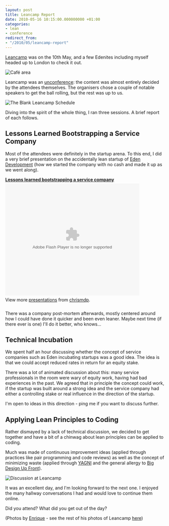 ```yaml
---
layout: post
title: Leancamp Report
date: 2010-05-16 10:15:00.000000000 +01:00
categories:
- lean
- conference
redirect_from:
- "/2010/05/leancamp-report"
---
```

[Leancamp](http://leanca.mp) was on the 10th May, and a few Edenites including myself headed up to London to check it out.

![Café area](http://farm5.static.flickr.com/4069/4597552919_d191c7c26d.jpg)

Leancamp was an [unconference](http://en.wikipedia.org/wiki/Unconference): the content was almost entirely decided by the attendees themselves. The organisers chose a couple of notable speakers to get the ball rolling, but the rest was up to us.

![The Blank Leancamp Schedule](http://farm2.static.flickr.com/1158/4598320700_6eb2c5383b.jpg)

Diving into the spirit of the whole thing, I ran three sessions. A brief report of each follows.

## Lessons Learned Bootstrapping a Service Company

Most of the attendees were definitely in the startup arena. To this end, I did a very brief presentation on the accidentally lean startup of [Eden Development](http://edendevelopment.co.uk) (how we started the company with no cash and made it up as we went along). 

<div style="width:425px" id="__ss_4147733"><strong style="display:block;margin:12px 0 4px"><a href="http://www.slideshare.net/chrismdp/lessons-learned-bootstrapping-a-service-company" title="Lessons learned bootstrapping a service company">Lessons learned bootstrapping a service company</a></strong><object id="__sse4147733" width="425" height="355"><param name="movie" value="http://static.slidesharecdn.com/swf/ssplayer2.swf?doc=lessons-learned-bootstrapping-service-company-100519010728-phpapp02&amp;stripped_title=lessons-learned-bootstrapping-a-service-company" /><param name="allowFullScreen" value="true"/><param name="allowScriptAccess" value="always"/><embed name="__sse4147733" src="http://static.slidesharecdn.com/swf/ssplayer2.swf?doc=lessons-learned-bootstrapping-service-company-100519010728-phpapp02&amp;stripped_title=lessons-learned-bootstrapping-a-service-company" type="application/x-shockwave-flash" allowscriptaccess="always" allowfullscreen="true" width="425" height="355"></embed></object><div style="padding:5px 0 12px">View more <a href="http://www.slideshare.net/">presentations</a> from <a href="http://www.slideshare.net/chrismdp">chrismdp</a>.</div></div>

There was a company post-mortem afterwards, mostly centered around how I could have done it quicker and been even leaner. Maybe next time (if there ever is one) I'll do it better, who knows...

## Technical Incubation

We spent half an hour discussing whether the concept of service companies such as Eden incubating startups was a good idea. The idea is that we could accept reduced rates in return for an equity stake. 

There was a lot of animated discussion about this: many service professionals in the room were wary of equity work, having had bad experiences in the past. We agreed that in principle the concept could work, if the startup was built around a strong idea and the service company had either a controlling stake or real influence in the direction of the startup.

I'm open to ideas in this direction - ping me if you want to discuss further.

## Applying Lean Principles to Coding

Rather dismayed by a lack of technical discussion, we decided to get together and have a bit of a chinwag about lean principles can be applied to coding. 

Much was made of continuous improvement ideas (applied through practices like pair programming and code reviews) as well as the concept of minimizing waste (applied through [YAGNI](http://en.wikipedia.org/wiki/You_ain't_gonna_need_it) and the general allergy to [Big Design Up Front](http://en.wikipedia.org/wiki/Big_Design_Up_Front)).

![Discussion at Leancamp](http://farm5.static.flickr.com/4010/4597860793_4e7ec18372.jpg)

It was an excellent day, and I'm looking forward to the next one. I enjoyed the many hallway conversations I had and would love to continue them online.

Did you attend? What did you get out of the day?

(Photos by [Enrique](http://flickr.com/photos/ecomba) - see the rest of his photos of Leancamp [here](http://www.flickr.com/photos/ecomba/sets/72157623913929379/))
